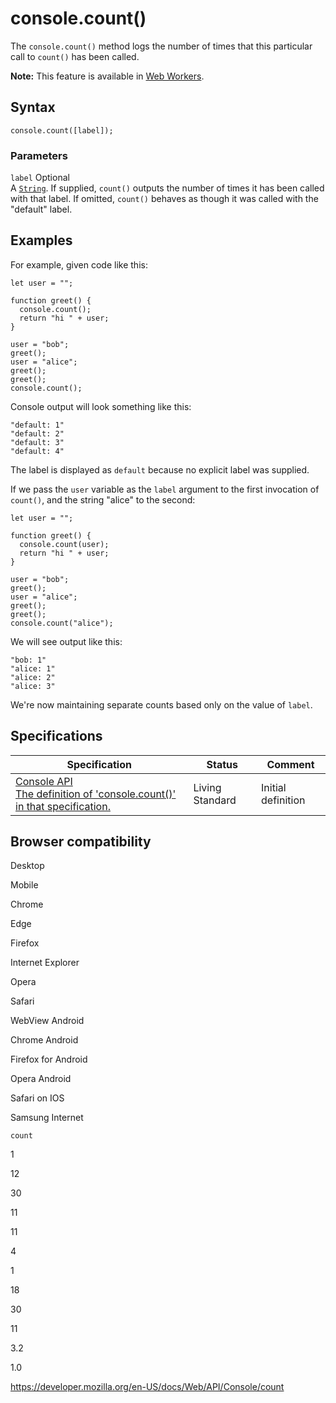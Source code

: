 # console.count()

The `console.count()` method logs the number of times that this particular call to `count()` has been called.

**Note:** This feature is available in [Web Workers](../web_workers_api).

## Syntax

    console.count([label]);

### Parameters

`label` <span class="badge inline optional">Optional</span>  
A [`String`](https://developer.mozilla.org/en-US/docs/Web/JavaScript/Reference/Global_Objects/String). If supplied, `count()` outputs the number of times it has been called with that label. If omitted, `count()` behaves as though it was called with the "default" label.

## Examples

For example, given code like this:

    let user = "";

    function greet() {
      console.count();
      return "hi " + user;
    }

    user = "bob";
    greet();
    user = "alice";
    greet();
    greet();
    console.count();

Console output will look something like this:

    "default: 1"
    "default: 2"
    "default: 3"
    "default: 4"

The label is displayed as `default` because no explicit label was supplied.

If we pass the `user` variable as the `label` argument to the first invocation of `count()`, and the string "alice" to the second:

    let user = "";

    function greet() {
      console.count(user);
      return "hi " + user;
    }

    user = "bob";
    greet();
    user = "alice";
    greet();
    greet();
    console.count("alice");

We will see output like this:

    "bob: 1"
    "alice: 1"
    "alice: 2"
    "alice: 3"

We're now maintaining separate counts based only on the value of `label`.

## Specifications

<table><thead><tr class="header"><th>Specification</th><th>Status</th><th>Comment</th></tr></thead><tbody><tr class="odd"><td><a href="https://console.spec.whatwg.org/#count">Console API<br />
<span class="small">The definition of 'console.count()' in that specification.</span></a></td><td><span class="spec-living">Living Standard</span></td><td>Initial definition</td></tr></tbody></table>

## Browser compatibility

Desktop

Mobile

Chrome

Edge

Firefox

Internet Explorer

Opera

Safari

WebView Android

Chrome Android

Firefox for Android

Opera Android

Safari on IOS

Samsung Internet

`count`

1

12

30

11

11

4

1

18

30

11

3.2

1.0

<a href="https://developer.mozilla.org/en-US/docs/Web/API/Console/count" class="_attribution-link">https://developer.mozilla.org/en-US/docs/Web/API/Console/count</a>
